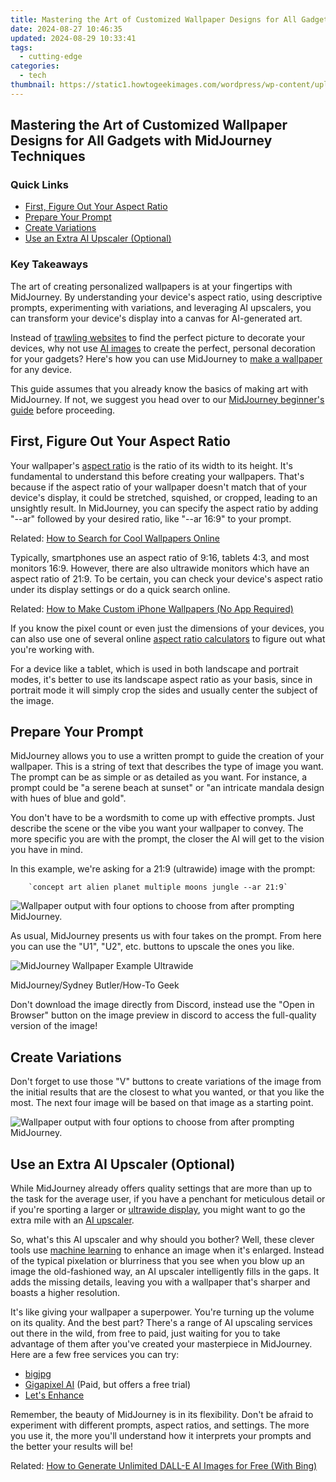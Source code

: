 ```yaml
---
title: Mastering the Art of Customized Wallpaper Designs for All Gadgets with MidJourney Techniques
date: 2024-08-27 10:46:35
updated: 2024-08-29 10:33:41
tags:
  - cutting-edge
categories:
  - tech
thumbnail: https://static1.howtogeekimages.com/wordpress/wp-content/uploads/2023/05/MJ-Wallpaper-Hero.jpg
---
```


## Mastering the Art of Customized Wallpaper Designs for All Gadgets with MidJourney Techniques

### Quick Links

* [First, Figure Out Your Aspect Ratio](https://win11-tips.techidaily.com/how-to-fix-the-windows-0x8007007e-error-code/)
* [Prepare Your Prompt](https://activate-lock.techidaily.com/in-2024-3-easy-methods-to-unlock-icloud-locked-iphone-11-pro-maxipadipod-by-drfone-ios/)
* [Create Variations](https://extra-lessons.techidaily.com/in-2024-convert-your-sbt-to-cutting-edge-srt-with-our-top-8-software-for-desktop-users/)
* [Use an Extra AI Upscaler (Optional)](https://www.howtogeek.com/894464/how-to-make-awesome-wallpapers-for-any-device-with-midjourney/#use-an-extra-ai-upscaler-optional)

### Key Takeaways

 The art of creating personalized wallpapers is at your fingertips with MidJourney. By understanding your device's aspect ratio, using descriptive prompts, experimenting with variations, and leveraging AI upscalers, you can transform your device's display into a canvas for AI-generated art.

 Instead of [trawling websites](https://technical-tips.techidaily.com/step-by-step-guide-upgrading-your-pc-with-a-new-graphics-card/) to find the perfect picture to decorate your devices, why not use [AI images](https://fox-info.techidaily.com/new-synthesize-stellar-titles-using-ai-insights/) to create the perfect, personal decoration for your gadgets? Here's how you can use MidJourney to [make a wallpaper](https://fox-blue.techidaily.com/new-essential-tips-for-creating-videos-with-windows-8-moviemaker-for-2024/) for any device.

 This guide assumes that you already know the basics of making art with MidJourney. If not, we suggest you head over to our [MidJourney beginner's guide](https://howto.techidaily.com/google-play-services-wont-update-12-fixes-are-here-on-motorola-moto-g73-5g-drfone-by-drfone-fix-android-problems-fix-android-problems/) before proceeding.

##  First, Figure Out Your Aspect Ratio

 Your wallpaper's [aspect ratio](https://youtube-lab.techidaily.com/e-stock-images-directly-from-trusted-4-youtube-vids/) is the ratio of its width to its height. It's fundamental to understand this before creating your wallpapers. That's because if the aspect ratio of your wallpaper doesn't match that of your device's display, it could be stretched, squished, or cropped, leading to an unsightly result. In MidJourney, you can specify the aspect ratio by adding "--ar" followed by your desired ratio, like "--ar 16:9" to your prompt.

Related: [How to Search for Cool Wallpapers Online](https://technical-tips.techidaily.com/step-by-step-guide-upgrading-your-pc-with-a-new-graphics-card/) 

 Typically, smartphones use an aspect ratio of 9:16, tablets 4:3, and most monitors 16:9\. However, there are also ultrawide monitors which have an aspect ratio of 21:9\. To be certain, you can check your device's aspect ratio under its display settings or do a quick search online.

Related: [How to Make Custom iPhone Wallpapers (No App Required)](https://fox-blue.techidaily.com/new-essential-tips-for-creating-videos-with-windows-8-moviemaker-for-2024/) 

 If you know the pixel count or even just the dimensions of your devices, you can also use one of several online [aspect ratio calculators](https://aspectratiocalculator.com/) to figure out what you're working with.

 For a device like a tablet, which is used in both landscape and portrait modes, it's better to use its landscape aspect ratio as your basis, since in portrait mode it will simply crop the sides and usually center the subject of the image.

##  Prepare Your Prompt

 MidJourney allows you to use a written prompt to guide the creation of your wallpaper. This is a string of text that describes the type of image you want. The prompt can be as simple or as detailed as you want. For instance, a prompt could be "a serene beach at sunset" or "an intricate mandala design with hues of blue and gold".

 You don't have to be a wordsmith to come up with effective prompts. Just describe the scene or the vibe you want your wallpaper to convey. The more specific you are with the prompt, the closer the AI will get to the vision you have in mind.

 In this example, we're asking for a 21:9 (ultrawide) image with the prompt:

        `concept art alien planet multiple moons jungle --ar 21:9`
    
![Wallpaper output with four options to choose from after prompting MidJourney.](https://static1.howtogeekimages.com/wordpress/wp-content/uploads/2023/05/Screenshot-2023-05-24-at-11.05.14.png) 

 As usual, MidJourney presents us with four takes on the prompt. From here you can use the "U1", "U2", etc. buttons to upscale the ones you like.

![MidJourney Wallpaper Example Ultrawide](https://static1.howtogeekimages.com/wordpress/wp-content/uploads/2023/05/MidJourney-Wallpaper-Example-Ultrawide.jpg) 

MidJourney/Sydney Butler/How-To Geek

 Don't download the image directly from Discord, instead use the "Open in Browser" button on the image preview in discord to access the full-quality version of the image!

##  Create Variations

 Don't forget to use those "V" buttons to create variations of the image from the initial results that are the closest to what you wanted, or that you like the most. The next four image will be based on that image as a starting point.

![Wallpaper output with four options to choose from after prompting MidJourney.](https://static1.howtogeekimages.com/wordpress/wp-content/uploads/2023/05/Screenshot-2023-05-24-at-11.05.14.png) 

##  Use an Extra AI Upscaler (Optional)

 While MidJourney already offers quality settings that are more than up to the task for the average user, if you have a penchant for meticulous detail or if you're sporting a larger or [ultrawide display](https://fox-friendly.techidaily.com/new-handheld-panorama-peacekeeper-360-stabilizer-for-2024/), you might want to go the extra mile with an [AI upscaler](https://unlock-android.techidaily.com/in-2024-lock-your-vivo-y36i-phone-in-style-the-top-5-gesture-lock-screen-apps-by-drfone-android/).

 So, what's this AI upscaler and why should you bother? Well, these clever tools use [machine learning](https://some-tips.techidaily.com/new-unleash-creative-potential-the-ultimate-hdr-guide/) to enhance an image when it's enlarged. Instead of the typical pixelation or blurriness that you see when you blow up an image the old-fashioned way, an AI upscaler intelligently fills in the gaps. It adds the missing details, leaving you with a wallpaper that's sharper and boasts a higher resolution.

 It's like giving your wallpaper a superpower. You're turning up the volume on its quality. And the best part? There's a range of AI upscaling services out there in the wild, from free to paid, just waiting for you to take advantage of them after you've created your masterpiece in MidJourney. Here are a few free services you can try:

* [bigjpg](https://bigjpg.com/)
* [Gigapixel AI](https://www.topazlabs.com/gigapixel-ai-it-really-works) (Paid, but offers a free trial)
* [Let's Enhance](https://letsenhance.io/)

 Remember, the beauty of MidJourney is in its flexibility. Don't be afraid to experiment with different prompts, aspect ratios, and settings. The more you use it, the more you'll understand how it interprets your prompts and the better your results will be!

Related: [How to Generate Unlimited DALL-E AI Images for Free (With Bing)](https://facebook-video-content.techidaily.com/2024-approved-social-networking-101-registering-with-facebook/)

<ins class="adsbygoogle"
     style="display:block"
     data-ad-format="autorelaxed"
     data-ad-client="ca-pub-7571918770474297"
     data-ad-slot="1223367746"></ins>



<ins class="adsbygoogle"
     style="display:block"
     data-ad-client="ca-pub-7571918770474297"
     data-ad-slot="8358498916"
     data-ad-format="auto"
     data-full-width-responsive="true"></ins>
